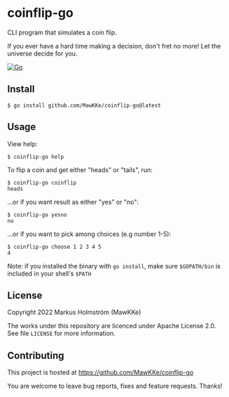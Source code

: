 # coinflip-go

CLI program that simulates a coin flip.

If you ever have a hard time making a decision, don't
fret no more! Let the universe decide for you.

[![Go](https://github.com/MawKKe/coinflip-go/actions/workflows/go.yml/badge.svg)](https://github.com/MawKKe/coinflip-go/actions/workflows/go.yml)

## Install

    $ go install github.com/MawKKe/coinflip-go@latest

## Usage

View help:

    $ coinflip-go help

To flip a coin and get either "heads" or "tails", run:

    $ coinflip-go coinflip
    heads

...or if you want result as either "yes" or "no":

    $ coinflip-go yesno
    no

...or if you want to pick among choices (e.g number 1-5):

    $ coinflip-go choose 1 2 3 4 5
    4


Note: if you installed the binary with `go install`, make sure `$GOPATH/bin`
is included in your shell's `$PATH`

## License

Copyright 2022 Markus Holmström (MawKKe)

The works under this repository are licenced under Apache License 2.0.
See file `LICENSE` for more information.

## Contributing

This project is hosted at https://github.com/MawKKe/coinflip-go

You are welcome to leave bug reports, fixes and feature requests. Thanks!

